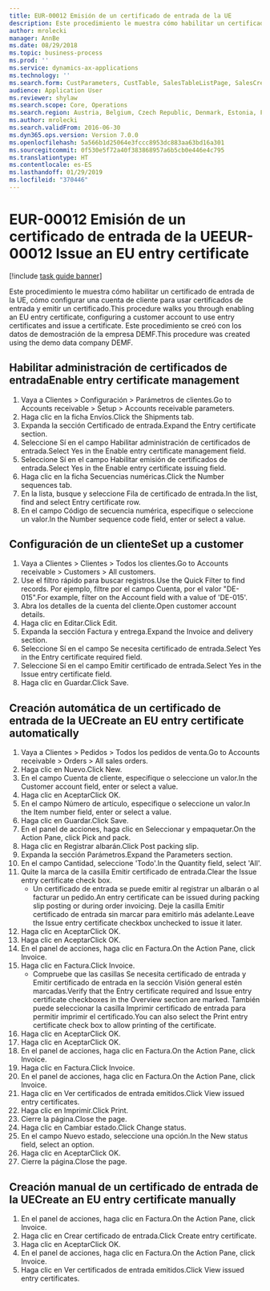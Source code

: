 ```yaml
---
title: EUR-00012 Emisión de un certificado de entrada de la UE
description: Este procedimiento le muestra cómo habilitar un certificado de entrada de la UE, cómo configurar una cuenta de cliente para usar certificados de entrada y emitir un certificado.
author: mrolecki
manager: AnnBe
ms.date: 08/29/2018
ms.topic: business-process
ms.prod: ''
ms.service: dynamics-ax-applications
ms.technology: ''
ms.search.form: CustParameters, CustTable, SalesTableListPage, SalesCreateOrder, SalesTable, SalesEditLines,  CustInvoiceJournal, CustEntryCertificateJour_W, SrsReportViewerForm
audience: Application User
ms.reviewer: shylaw
ms.search.scope: Core, Operations
ms.search.region: Austria, Belgium, Czech Republic, Denmark, Estonia, Finland, France, Germany, Hungary, Ireland, Italy, Latvia, Lithuania, Netherlands, Poland, Spain, Sweden, United Kingdom
ms.author: mrolecki
ms.search.validFrom: 2016-06-30
ms.dyn365.ops.version: Version 7.0.0
ms.openlocfilehash: 5a566b1d25064e3fccc8953dc883aa63bd16a301
ms.sourcegitcommit: 0f530e5f72a40f383868957a6b5cb0e446e4c795
ms.translationtype: HT
ms.contentlocale: es-ES
ms.lasthandoff: 01/29/2019
ms.locfileid: "370446"
---
```

# <a name="eur-00012-issue-an-eu-entry-certificate"></a><span data-ttu-id="9b733-103">EUR-00012 Emisión de un certificado de entrada de la UE</span><span class="sxs-lookup"><span data-stu-id="9b733-103">EUR-00012 Issue an EU entry certificate</span></span>

[!include [task guide banner](../../includes/task-guide-banner.md)]

<span data-ttu-id="9b733-104">Este procedimiento le muestra cómo habilitar un certificado de entrada de la UE, cómo configurar una cuenta de cliente para usar certificados de entrada y emitir un certificado.</span><span class="sxs-lookup"><span data-stu-id="9b733-104">This procedure walks you through enabling an EU entry certificate, configuring a customer account to use entry certificates and issue a certificate.</span></span> <span data-ttu-id="9b733-105">Este procedimiento se creó con los datos de demostración de la empresa DEMF.</span><span class="sxs-lookup"><span data-stu-id="9b733-105">This procedure was created using the demo data company DEMF.</span></span>


## <a name="enable-entry-certificate-management"></a><span data-ttu-id="9b733-106">Habilitar administración de certificados de entrada</span><span class="sxs-lookup"><span data-stu-id="9b733-106">Enable entry certificate management</span></span>
1. <span data-ttu-id="9b733-107">Vaya a Clientes > Configuración > Parámetros de clientes.</span><span class="sxs-lookup"><span data-stu-id="9b733-107">Go to Accounts receivable > Setup > Accounts receivable parameters.</span></span>
2. <span data-ttu-id="9b733-108">Haga clic en la ficha Envíos.</span><span class="sxs-lookup"><span data-stu-id="9b733-108">Click the Shipments tab.</span></span>
3. <span data-ttu-id="9b733-109">Expanda la sección Certificado de entrada.</span><span class="sxs-lookup"><span data-stu-id="9b733-109">Expand the Entry certificate section.</span></span>
4. <span data-ttu-id="9b733-110">Seleccione Sí en el campo Habilitar administración de certificados de entrada.</span><span class="sxs-lookup"><span data-stu-id="9b733-110">Select Yes in the Enable entry certificate management field.</span></span>
5. <span data-ttu-id="9b733-111">Seleccione Sí en el campo Habilitar emisión de certificados de entrada.</span><span class="sxs-lookup"><span data-stu-id="9b733-111">Select Yes in the Enable entry certificate issuing field.</span></span>
6. <span data-ttu-id="9b733-112">Haga clic en la ficha Secuencias numéricas.</span><span class="sxs-lookup"><span data-stu-id="9b733-112">Click the Number sequences tab.</span></span>
7. <span data-ttu-id="9b733-113">En la lista, busque y seleccione Fila de certificado de entrada.</span><span class="sxs-lookup"><span data-stu-id="9b733-113">In the list, find and select Entry certificate row.</span></span>
8. <span data-ttu-id="9b733-114">En el campo Código de secuencia numérica, especifique o seleccione un valor.</span><span class="sxs-lookup"><span data-stu-id="9b733-114">In the Number sequence code field, enter or select a value.</span></span>

## <a name="set-up-a-customer"></a><span data-ttu-id="9b733-115">Configuración de un cliente</span><span class="sxs-lookup"><span data-stu-id="9b733-115">Set up a customer</span></span>
1. <span data-ttu-id="9b733-116">Vaya a Clientes > Clientes > Todos los clientes.</span><span class="sxs-lookup"><span data-stu-id="9b733-116">Go to Accounts receivable > Customers > All customers.</span></span>
2. <span data-ttu-id="9b733-117">Use el filtro rápido para buscar registros.</span><span class="sxs-lookup"><span data-stu-id="9b733-117">Use the Quick Filter to find records.</span></span> <span data-ttu-id="9b733-118">Por ejemplo, filtre por el campo Cuenta, por el valor "DE-015".</span><span class="sxs-lookup"><span data-stu-id="9b733-118">For example, filter on the Account field with a value of 'DE-015'.</span></span>
3. <span data-ttu-id="9b733-119">Abra los detalles de la cuenta del cliente.</span><span class="sxs-lookup"><span data-stu-id="9b733-119">Open customer account details.</span></span>
4. <span data-ttu-id="9b733-120">Haga clic en Editar.</span><span class="sxs-lookup"><span data-stu-id="9b733-120">Click Edit.</span></span>
5. <span data-ttu-id="9b733-121">Expanda la sección Factura y entrega.</span><span class="sxs-lookup"><span data-stu-id="9b733-121">Expand the Invoice and delivery section.</span></span>
6. <span data-ttu-id="9b733-122">Seleccione Sí en el campo Se necesita certificado de entrada.</span><span class="sxs-lookup"><span data-stu-id="9b733-122">Select Yes in the Entry certificate required field.</span></span>
7. <span data-ttu-id="9b733-123">Seleccione Sí en el campo Emitir certificado de entrada.</span><span class="sxs-lookup"><span data-stu-id="9b733-123">Select Yes in the Issue entry certificate field.</span></span>
8. <span data-ttu-id="9b733-124">Haga clic en Guardar.</span><span class="sxs-lookup"><span data-stu-id="9b733-124">Click Save.</span></span>

## <a name="create-an-eu-entry-certificate-automatically"></a><span data-ttu-id="9b733-125">Creación automática de un certificado de entrada de la UE</span><span class="sxs-lookup"><span data-stu-id="9b733-125">Create an EU entry certificate automatically</span></span>
1. <span data-ttu-id="9b733-126">Vaya a Clientes > Pedidos > Todos los pedidos de venta.</span><span class="sxs-lookup"><span data-stu-id="9b733-126">Go to Accounts receivable > Orders > All sales orders.</span></span>
2. <span data-ttu-id="9b733-127">Haga clic en Nuevo.</span><span class="sxs-lookup"><span data-stu-id="9b733-127">Click New.</span></span>
3. <span data-ttu-id="9b733-128">En el campo Cuenta de cliente, especifique o seleccione un valor.</span><span class="sxs-lookup"><span data-stu-id="9b733-128">In the Customer account field, enter or select a value.</span></span>
4. <span data-ttu-id="9b733-129">Haga clic en Aceptar</span><span class="sxs-lookup"><span data-stu-id="9b733-129">Click OK.</span></span>
5. <span data-ttu-id="9b733-130">En el campo Número de artículo, especifique o seleccione un valor.</span><span class="sxs-lookup"><span data-stu-id="9b733-130">In the Item number field, enter or select a value.</span></span>
6. <span data-ttu-id="9b733-131">Haga clic en Guardar.</span><span class="sxs-lookup"><span data-stu-id="9b733-131">Click Save.</span></span>
7. <span data-ttu-id="9b733-132">En el panel de acciones, haga clic en Seleccionar y empaquetar.</span><span class="sxs-lookup"><span data-stu-id="9b733-132">On the Action Pane, click Pick and pack.</span></span>
8. <span data-ttu-id="9b733-133">Haga clic en Registrar albarán.</span><span class="sxs-lookup"><span data-stu-id="9b733-133">Click Post packing slip.</span></span>
9. <span data-ttu-id="9b733-134">Expanda la sección Parámetros.</span><span class="sxs-lookup"><span data-stu-id="9b733-134">Expand the Parameters section.</span></span>
10. <span data-ttu-id="9b733-135">En el campo Cantidad, seleccione 'Todo'.</span><span class="sxs-lookup"><span data-stu-id="9b733-135">In the Quantity field, select 'All'.</span></span>
11. <span data-ttu-id="9b733-136">Quite la marca de la casilla Emitir certificado de entrada.</span><span class="sxs-lookup"><span data-stu-id="9b733-136">Clear the Issue entry certificate check box.</span></span>
    * <span data-ttu-id="9b733-137">Un certificado de entrada se puede emitir al registrar un albarán o al facturar un pedido.</span><span class="sxs-lookup"><span data-stu-id="9b733-137">An entry certificate can be issued during packing slip posting or during order invoicing.</span></span> <span data-ttu-id="9b733-138">Deje la casilla Emitir certificado de entrada sin marcar para emitirlo más adelante.</span><span class="sxs-lookup"><span data-stu-id="9b733-138">Leave the Issue entry certificate checkbox unchecked to issue it later.</span></span>  
12. <span data-ttu-id="9b733-139">Haga clic en Aceptar</span><span class="sxs-lookup"><span data-stu-id="9b733-139">Click OK.</span></span>
13. <span data-ttu-id="9b733-140">Haga clic en Aceptar</span><span class="sxs-lookup"><span data-stu-id="9b733-140">Click OK.</span></span>
14. <span data-ttu-id="9b733-141">En el panel de acciones, haga clic en Factura.</span><span class="sxs-lookup"><span data-stu-id="9b733-141">On the Action Pane, click Invoice.</span></span>
15. <span data-ttu-id="9b733-142">Haga clic en Factura.</span><span class="sxs-lookup"><span data-stu-id="9b733-142">Click Invoice.</span></span>
    * <span data-ttu-id="9b733-143">Compruebe que las casillas Se necesita certificado de entrada y Emitir certificado de entrada en la sección Visión general estén marcadas.</span><span class="sxs-lookup"><span data-stu-id="9b733-143">Verify that the Entry certificate required and Issue entry certificate checkboxes in the Overview section are marked.</span></span>  <span data-ttu-id="9b733-144">También puede seleccionar la casilla Imprimir certificado de entrada para permitir imprimir el certificado.</span><span class="sxs-lookup"><span data-stu-id="9b733-144">You can also select the Print entry certificate check box to allow printing of the certificate.</span></span>  
16. <span data-ttu-id="9b733-145">Haga clic en Aceptar</span><span class="sxs-lookup"><span data-stu-id="9b733-145">Click OK.</span></span>
17. <span data-ttu-id="9b733-146">Haga clic en Aceptar</span><span class="sxs-lookup"><span data-stu-id="9b733-146">Click OK.</span></span>
18. <span data-ttu-id="9b733-147">En el panel de acciones, haga clic en Factura.</span><span class="sxs-lookup"><span data-stu-id="9b733-147">On the Action Pane, click Invoice.</span></span>
19. <span data-ttu-id="9b733-148">Haga clic en Factura.</span><span class="sxs-lookup"><span data-stu-id="9b733-148">Click Invoice.</span></span>
20. <span data-ttu-id="9b733-149">En el panel de acciones, haga clic en Factura.</span><span class="sxs-lookup"><span data-stu-id="9b733-149">On the Action Pane, click Invoice.</span></span>
21. <span data-ttu-id="9b733-150">Haga clic en Ver certificados de entrada emitidos.</span><span class="sxs-lookup"><span data-stu-id="9b733-150">Click View issued entry certificates.</span></span>
22. <span data-ttu-id="9b733-151">Haga clic en Imprimir.</span><span class="sxs-lookup"><span data-stu-id="9b733-151">Click Print.</span></span>
23. <span data-ttu-id="9b733-152">Cierre la página.</span><span class="sxs-lookup"><span data-stu-id="9b733-152">Close the page.</span></span>
24. <span data-ttu-id="9b733-153">Haga clic en Cambiar estado.</span><span class="sxs-lookup"><span data-stu-id="9b733-153">Click Change status.</span></span>
25. <span data-ttu-id="9b733-154">En el campo Nuevo estado, seleccione una opción.</span><span class="sxs-lookup"><span data-stu-id="9b733-154">In the New status field, select an option.</span></span>
26. <span data-ttu-id="9b733-155">Haga clic en Aceptar</span><span class="sxs-lookup"><span data-stu-id="9b733-155">Click OK.</span></span>
27. <span data-ttu-id="9b733-156">Cierre la página.</span><span class="sxs-lookup"><span data-stu-id="9b733-156">Close the page.</span></span>

## <a name="create-an-eu-entry-certificate-manually"></a><span data-ttu-id="9b733-157">Creación manual de un certificado de entrada de la UE</span><span class="sxs-lookup"><span data-stu-id="9b733-157">Create an EU entry certificate manually</span></span>
1. <span data-ttu-id="9b733-158">En el panel de acciones, haga clic en Factura.</span><span class="sxs-lookup"><span data-stu-id="9b733-158">On the Action Pane, click Invoice.</span></span>
2. <span data-ttu-id="9b733-159">Haga clic en Crear certificado de entrada.</span><span class="sxs-lookup"><span data-stu-id="9b733-159">Click Create entry certificate.</span></span>
3. <span data-ttu-id="9b733-160">Haga clic en Aceptar</span><span class="sxs-lookup"><span data-stu-id="9b733-160">Click OK.</span></span>
4. <span data-ttu-id="9b733-161">En el panel de acciones, haga clic en Factura.</span><span class="sxs-lookup"><span data-stu-id="9b733-161">On the Action Pane, click Invoice.</span></span>
5. <span data-ttu-id="9b733-162">Haga clic en Ver certificados de entrada emitidos.</span><span class="sxs-lookup"><span data-stu-id="9b733-162">Click View issued entry certificates.</span></span>

